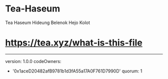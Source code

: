 # Tea-Haseum
Tea Haseum Hideung Belenok Hejo Kolot
# https://tea.xyz/what-is-this-file
---
version: 1.0.0
codeOwners:
  - '0x1aceD20482afB9781b1d3fA55a17A0F761D7990D'
quorum: 1
